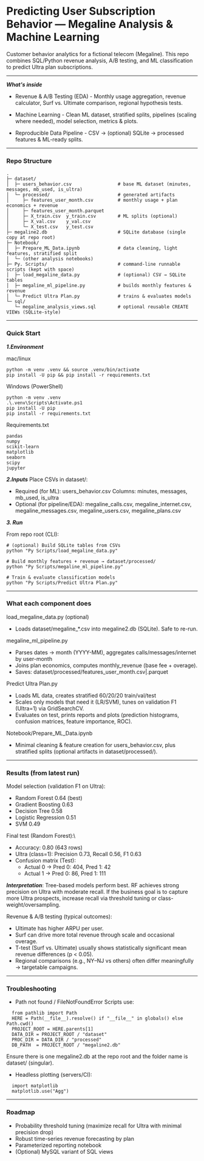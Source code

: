 # Predicting User Subscription Behavior — Megaline Analysis & Machine Learning

Customer behavior analytics for a fictional telecom (Megaline).
This repo combines SQL/Python revenue analysis, A/B testing, and ML classification to predict Ultra plan subscriptions.

---
***What's inside***

* Revenue & A/B Testing (EDA) - Monthly usage aggregation, revenue calculator, Surf vs. Ultimate comparison, regional hypothesis tests.

* Machine Learning - Clean ML dataset, stratified splits, pipelines (scaling where needed), model selection, metrics & plots.

* Reproducible Data Pipeline - CSV → (optional) SQLite → processed features & ML-ready splits.

--- 
### Repo Structure 
```text
.
├─ dataset/
│  ├─ users_behavior.csv                 # base ML dataset (minutes, messages, mb_used, is_ultra)
│  └─ processed/                         # generated artifacts
│     ├─ features_user_month.csv         # monthly usage + plan economics + revenue
│     ├─ features_user_month.parquet
│     ├─ X_train.csv  y_train.csv        # ML splits (optional)
│     ├─ X_val.csv    y_val.csv
│     └─ X_test.csv   y_test.csv
├─ megaline2.db                          # SQLite database (single copy at repo root)
├─ Notebook/
│  ├─ Prepare_ML_Data.ipynb              # data cleaning, light features, stratified split
│  └─ (other analysis notebooks)
├─ Py. Scripts/                          # command-line runnable scripts (kept with space)
│  ├─ load_megaline_data.py              # (optional) CSV → SQLite tables
│  ├─ megaline_ml_pipeline.py            # builds monthly features & revenue
│  └─ Predict Ultra Plan.py              # trains & evaluates models
└─ sql/
   └─ megaline_analysis_views.sql        # optional reusable CREATE VIEWs (SQLite-style)
```
   
---

### Quick Start 

***1.Environment*** 

mac/linux
``` text
python -m venv .venv && source .venv/bin/activate
pip install -U pip && pip install -r requirements.txt
```

Windows (PowerShell)
``` text
python -m venv .venv
.\.venv\Scripts\Activate.ps1
pip install -U pip
pip install -r requirements.txt
```

Requirements.txt
```text
pandas
numpy
scikit-learn
matplotlib
seaborn
scipy
jupyter
```

***2.Inputs***
Place CSVs in dataset/:
   * Required (for ML): users_behavior.csv
     Columns: minutes, messages, mb_used, is_ultra
   * Optional (for pipeline/EDA):
     megaline_calls.csv, megaline_internet.csv, megaline_messages.csv, megaline_users.csv, megaline_plans.csv
     
***3. Run***

From repo root (CLI):

```text
# (optional) Build SQLite tables from CSVs
python "Py Scripts/load_megaline_data.py"

# Build monthly features + revenue → dataset/processed/
python "Py Scripts/megaline_ml_pipeline.py"

# Train & evaluate classification models
python "Py Scripts/Predict Ultra Plan.py"
```
---
### What each component does

load_megaline_data.py (optional)
   * Loads dataset/megaline_*.csv into megaline2.db (SQLite). Safe to re-run.

megaline_ml_pipeline.py
   * Parses dates → month (YYYY-MM), aggregates calls/messages/internet by user-month
   * Joins plan economics, computes monthly_revenue (base fee + overage).
   * Saves: dataset/processed/features_user_month.csv|.parquet

Predict Ultra Plan.py
   * Loads ML data, creates stratified 60/20/20 train/val/test
   * Scales only models that need it (LR/SVM), tunes on validation F1 (Ultra=1) via GridSearchCV.
   * Evaluates on test, prints reports and plots (prediction histograms, confusion matrices, feature importance,    ROC).

Notebook/Prepare_ML_Data.ipynb
   * Minimal cleaning & feature creation for users_behavior.csv, plus stratified splits (optional artifacts in         dataset/processed/).

---
### Results (from latest run)

Model selection (validation F1 on Ultra):
   * Random Forest 0.64 (best)
   * Gradient Boosting 0.63
   * Decision Tree 0.58
   * Logistic Regression 0.51
   * SVM 0.49

Final test (Random Forest):\
   * Accuracy: 0.80 (643 rows)
   * Ultra (class=1): Precision 0.73, Recall 0.56, F1 0.63
   * Confusion matrix (Test):
      * Actual 0 → Pred 0: 404, Pred 1: 42
      * Actual 1 → Pred 0: 86, Pred 1: 111

***Interpretation***: Tree-based models perform best. RF achieves strong precision on Ultra with moderate recall. If the business goal is to capture more Ultra prospects, increase recall via threshold tuning or class-weight/oversampling.

Revenue & A/B testing (typical outcomes):

* Ultimate has higher ARPU per user.
* Surf can drive more total revenue through scale and occasional overage.
* T-test (Surf vs. Ultimate) usually shows statistically significant mean revenue differences (p < 0.05).
* Regional comparisons (e.g., NY–NJ vs others) often differ meaningfully → targetable campaigns.
---
### Troubleshooting

* Path not found / FileNotFoundError
  Scripts use:
``` text
  from pathlib import Path
  HERE = Path(__file__).resolve() if "__file__" in globals() else Path.cwd()
  PROJECT_ROOT = HERE.parents[1]
  DATA_DIR = PROJECT_ROOT / "dataset"
  PROC_DIR = DATA_DIR / "processed"
  DB_PATH  = PROJECT_ROOT / "megaline2.db"
```
Ensure there is one megaline2.db at the repo root and the folder name is dataset/ (singular).

* Headless plotting (servers/CI):
```text
  import matplotlib
  matplotlib.use("Agg")
```
---
### Roadmap
* Probability threshold tuning (maximize recall for Ultra with minimal precision drop)
* Robust time-series revenue forecasting by plan
* Parameterized reporting notebook
* (Optional) MySQL variant of SQL views

